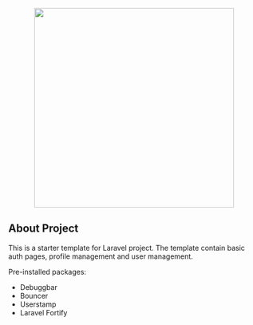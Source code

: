 <p  align="center"><a  href="https://laravel.com"  target="_blank"><img  src="https://raw.githubusercontent.com/laravel/art/master/logo-lockup/5%20SVG/2%20CMYK/1%20Full%20Color/laravel-logolockup-cmyk-red.svg"  width="400"></a></p>
  

## About Project

  

This is a starter template for Laravel project.
The template contain basic auth pages, profile management and user management.

Pre-installed packages:

 - Debuggbar
 - Bouncer
 - Userstamp
 - Laravel Fortify

  
